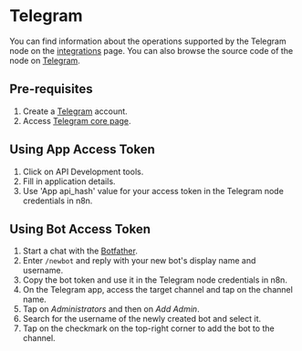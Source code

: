 # Telegram

You can find information about the operations supported by the Telegram node on the [integrations](https://n8n.io/integrations/n8n-nodes-base.telegram) page. You can also browse the source code of the node on [Telegram](https://github.com/n8n-io/n8n/tree/master/packages/nodes-base/nodes/Telegram).

## Pre-requisites

1. Create a [Telegram](https://telegram.com/) account.
2. Access [Telegram core page](https://my.telegram.org/).

## Using App Access Token

1. Click on API Development tools.
2. Fill in application details.
3. Use 'App api_hash' value for your access token in the Telegram node credentials in n8n.

## Using Bot Access Token

1. Start a chat with the [Botfather](https://telegram.me/BotFather).
2. Enter `/newbot` and reply with your new bot's display name and username.
3. Copy the bot token and use it in the Telegram node credentials in n8n.
4. On the Telegram app, access the target channel and tap on the channel name.
5. Tap on *Administrators* and then on *Add Admin*.
6. Search for the username of the newly created bot and select it.
7. Tap on the checkmark on the top-right corner to add the bot to the channel.
